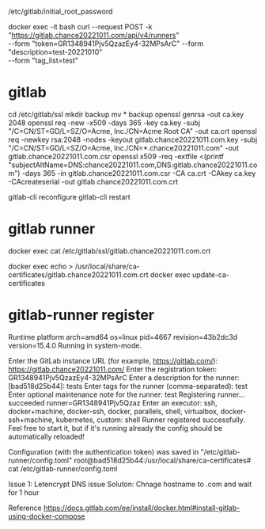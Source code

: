 



/etc/gitlab/initial_root_password

docker exec <gitlab runner container> -it bash
curl --request POST -k "https://gitlab.chance20221011.com/api/v4/runners" \
     --form "token=GR1348941Pjv5QzazEy4-32MPsArC" --form "description=test-20221010" \
     --form "tag_list=test"

# gitlab
cd /etc/gitlab/ssl
mkdir backup
mv * backup
openssl genrsa -out ca.key 2048
openssl req -new -x509 -days 365 -key ca.key -subj "/C=CN/ST=GD/L=SZ/O=Acme, Inc./CN=Acme Root CA" -out ca.crt
openssl req -newkey rsa:2048 -nodes -keyout gitlab.chance20221011.com.key -subj "/C=CN/ST=GD/L=SZ/O=Acme, Inc./CN=*.chance20221011.com" -out gitlab.chance20221011.com.csr
openssl x509 -req -extfile <(printf "subjectAltName=DNS:chance20221011.com,DNS:gitlab.chance20221011.com") -days 365 -in gitlab.chance20221011.com.csr -CA ca.crt -CAkey ca.key -CAcreateserial -out gitlab.chance20221011.com.crt


gitlab-cli reconfigure
gitlab-cli restart


# gitlab runner
docker exec <gitlab container> cat /etc/gitlab/ssl/gitlab.chance20221011.com.crt

docker exec <gitlab runner container> echo <above crt> > /usr/local/share/ca-certificates/gitlab.chance20221011.com.crt
docker exec <gitlab runner container> update-ca-certificates
# gitlab-runner register 
Runtime platform                                    arch=amd64 os=linux pid=4667 revision=43b2dc3d version=15.4.0
Running in system-mode.                            
                                                   
Enter the GitLab instance URL (for example, https://gitlab.com/):
https://gitlab.chance20221011.com/
Enter the registration token:
GR1348941Pjv5QzazEy4-32MPsArC
Enter a description for the runner:
[bad518d25b44]: tests
Enter tags for the runner (comma-separated):
test
Enter optional maintenance note for the runner:
test
Registering runner... succeeded                     runner=GR1348941Pjv5Qzaz
Enter an executor: ssh, docker+machine, docker-ssh, docker, parallels, shell, virtualbox, docker-ssh+machine, kubernetes, custom:
shell
Runner registered successfully. Feel free to start it, but if it's running already the config should be automatically reloaded!
 
Configuration (with the authentication token) was saved in "/etc/gitlab-runner/config.toml" 
root@bad518d25b44:/usr/local/share/ca-certificates# cat /etc/gitlab-runner/config.toml 


Issue 1:
Letencrypt DNS issue
Soluton:
Chnage hostname to .com and wait for 1 hour

Reference
https://docs.gitlab.com/ee/install/docker.html#install-gitlab-using-docker-compose
